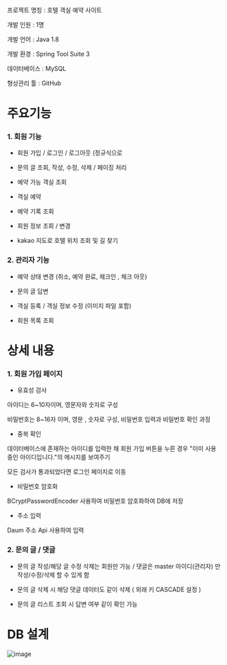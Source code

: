 
프로젝트 명칭 : 호텔 객실 예약 사이트


개발 인원 : 1명

개발 언어 : Java 1.8


개발 환경 : Spring Tool Suite 3


데이터베이스 : MySQL


형상관리 툴 : GitHub




<h1>주요기능</h1> 


<h3>1. 회원 기능 </h3>
 
 
 * 회원 가입 / 로그인 / 로그아웃 (정규식으로
  
  

 *  문의 글 조회, 작성, 수정, 삭제 / 페이징 처리
  
  

 *  예약 가능 객실 조회 
  
  
 
 * 객실 예약  
  
  
 
 * 예약 기록 조회 
  
  

 *  회원 정보 조회 / 변경 
  
  

 *  kakao 지도로 호텔 위치 조회 및 길 찾기
  
  
<h3>2. 관리자 기능 </h3>



 * 예약 상태 변경 (취소, 예약 완료, 체크인 , 체크 아웃)



 * 문의 글 답변



 * 객실 등록 / 객실 정보 수정 (이미지 파일 포함) 



 * 회원 목록 조회





<h1>상세 내용</h1> 





<h3>1. 회원 가입 페이지</h3>



 * 유효성 검사


  아이디는  6~10자이며, 영문자와 숫자로 구성
  
  
  비밀번호는  8~16자 이며, 영문 , 숫자로 구성, 비밀번호 입력과 비밀번호 확인 과정
  
  

 * 중복 확인


  데이터베이스에 존재하는 아이디를 입력한 채 회원 가입 버튼을 누른 경우 "이미 사용 중인 아이디입니다."의 메시지를 보여주기
  
  
  모든 검사가 통과되었다면 로그인 페이지로 이동
  
  * 비밀번호 암호화 
  
  
  BCryptPasswordEncoder 사용하여 비밀번호 암호화하여 DB에 저장 
  
  

 * 주소 입력


  Daum 주소 Api 사용하여 입력
  
  
<h3>2. 문의 글 / 댓글</h3>


* 문의 글 작성/해당 글 수정 삭제는 회원만 가능 / 댓글은 master 아이디(관리자) 만 작성/수정/삭제 할 수 있게 함


* 문의 글 삭제 시 해당 댓글 데이터도 같이 삭제 ( 외래 키 CASCADE 설정 )


* 문의 글 리스트 조회 시 답변 여부 같이 확인 가능



















<h1> DB 설계</h1> 


![image](https://user-images.githubusercontent.com/94948667/231437975-67d037a2-7d22-49b5-9181-0ab886bdb4fc.png)
